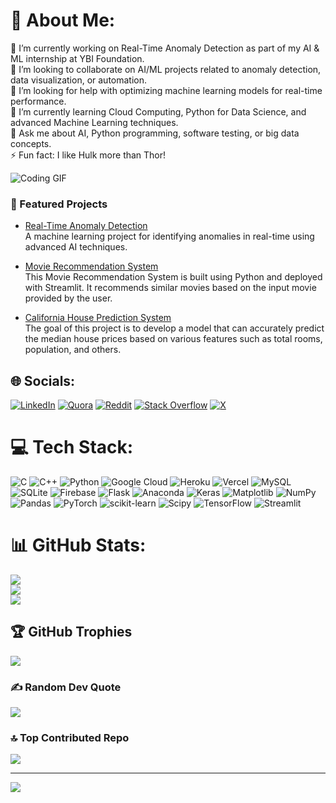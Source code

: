 # 💫 About Me:
🔭 I’m currently working on Real-Time Anomaly Detection as part of my AI & ML internship at YBI Foundation.<br>👯 I’m looking to collaborate on AI/ML projects related to anomaly detection, data visualization, or automation.<br>🤝 I’m looking for help with optimizing machine learning models for real-time performance.<br>🌱 I’m currently learning Cloud Computing, Python for Data Science, and advanced Machine Learning techniques.<br>💬 Ask me about AI, Python programming, software testing, or big data concepts.<br>⚡ Fun fact: I like Hulk more than Thor!

![Coding GIF](https://media.giphy.com/media/13HgwGsXF0aiGY/giphy.gif)

### 🔭 Featured Projects

- [Real-Time Anomaly Detection](https://github.com/Sumitkumar09876/Real-Time-Anamoly-Detection-in-Cloud-Server)   
  A machine learning project for identifying anomalies in real-time using advanced AI techniques.

- [Movie Recommendation System](https://github.com/Sumitkumar09876/movies-recommender-system.git)  
  This Movie Recommendation System is built using Python and deployed with Streamlit. It recommends similar movies based on the input movie provided by the user.

- [California House Prediction System](https://github.com/Sumitkumar09876/California-Housing-Price-Prediction-System.git)  
  The goal of this project is to develop a model that can accurately predict the median house prices based on various features such as total rooms, population, and others.



## 🌐 Socials:
[![LinkedIn](https://img.shields.io/badge/LinkedIn-%230077B5.svg?logo=linkedin&logoColor=white)](https://linkedin.com/in/sumit-kumar-8bab52205) [![Quora](https://img.shields.io/badge/Quora-%23B92B27.svg?logo=Quora&logoColor=white)](https://quora.com/profile/SUMIT-THUNDAROk-KUMAR) [![Reddit](https://img.shields.io/badge/Reddit-%23FF4500.svg?logo=Reddit&logoColor=white)](https://reddit.com/user/SnooStories8736) [![Stack Overflow](https://img.shields.io/badge/-Stackoverflow-FE7A16?logo=stack-overflow&logoColor=white)](https://stackoverflow.com/users/26692221) [![X](https://img.shields.io/badge/X-black.svg?logo=X&logoColor=white)](https://x.com/@SUMITKU67012385) 

# 💻 Tech Stack:
![C](https://img.shields.io/badge/c-%2300599C.svg?style=for-the-badge&logo=c&logoColor=white) ![C++](https://img.shields.io/badge/c++-%2300599C.svg?style=for-the-badge&logo=c%2B%2B&logoColor=white) ![Python](https://img.shields.io/badge/python-3670A0?style=for-the-badge&logo=python&logoColor=ffdd54) ![Google Cloud](https://img.shields.io/badge/GoogleCloud-%234285F4.svg?style=for-the-badge&logo=google-cloud&logoColor=white) ![Heroku](https://img.shields.io/badge/heroku-%23430098.svg?style=for-the-badge&logo=heroku&logoColor=white) ![Vercel](https://img.shields.io/badge/vercel-%23000000.svg?style=for-the-badge&logo=vercel&logoColor=white) ![MySQL](https://img.shields.io/badge/mysql-4479A1.svg?style=for-the-badge&logo=mysql&logoColor=white) ![SQLite](https://img.shields.io/badge/sqlite-%2307405e.svg?style=for-the-badge&logo=sqlite&logoColor=white) ![Firebase](https://img.shields.io/badge/firebase-a08021?style=for-the-badge&logo=firebase&logoColor=ffcd34) ![Flask](https://img.shields.io/badge/flask-%23000.svg?style=for-the-badge&logo=flask&logoColor=white) ![Anaconda](https://img.shields.io/badge/Anaconda-%2344A833.svg?style=for-the-badge&logo=anaconda&logoColor=white) ![Keras](https://img.shields.io/badge/Keras-%23D00000.svg?style=for-the-badge&logo=Keras&logoColor=white) ![Matplotlib](https://img.shields.io/badge/Matplotlib-%23ffffff.svg?style=for-the-badge&logo=Matplotlib&logoColor=black) ![NumPy](https://img.shields.io/badge/numpy-%23013243.svg?style=for-the-badge&logo=numpy&logoColor=white) ![Pandas](https://img.shields.io/badge/pandas-%23150458.svg?style=for-the-badge&logo=pandas&logoColor=white) ![PyTorch](https://img.shields.io/badge/PyTorch-%23EE4C2C.svg?style=for-the-badge&logo=PyTorch&logoColor=white) ![scikit-learn](https://img.shields.io/badge/scikit--learn-%23F7931E.svg?style=for-the-badge&logo=scikit-learn&logoColor=white) ![Scipy](https://img.shields.io/badge/SciPy-%230C55A5.svg?style=for-the-badge&logo=scipy&logoColor=%white) ![TensorFlow](https://img.shields.io/badge/TensorFlow-%23FF6F00.svg?style=for-the-badge&logo=TensorFlow&logoColor=white) ![Streamlit](https://img.shields.io/badge/Streamlit-%23FE4B4B.svg?style=for-the-badge&logo=streamlit&logoColor=white)
# 📊 GitHub Stats:
![](https://github-readme-stats.vercel.app/api?username=Sumitkumar09876&theme=dark&hide_border=false&include_all_commits=true&count_private=true)<br/>
![](https://github-readme-streak-stats.herokuapp.com/?user=Sumitkumar09876&theme=dark&hide_border=false)<br/>
![](https://github-readme-stats.vercel.app/api/top-langs/?username=Sumitkumar09876&theme=dark&hide_border=false&include_all_commits=true&count_private=true&layout=compact)

## 🏆 GitHub Trophies
![](https://github-profile-trophy.vercel.app/?username=Sumitkumar09876&theme=radical&no-frame=false&no-bg=true&margin-w=4)

### ✍️ Random Dev Quote
![](https://quotes-github-readme.vercel.app/api?type=horizontal&theme=radical)

### 🔝 Top Contributed Repo
![](https://github-contributor-stats.vercel.app/api?username=Sumitkumar09876&limit=5&theme=dark&combine_all_yearly_contributions=true)

---
[![](https://visitcount.itsvg.in/api?id=Sumitkumar09876&icon=0&color=0)](https://visitcount.itsvg.in)

<!-- Proudly created with GPRM ( https://gprm.itsvg.in ) -->
<!---
Sumitkumar09876/Sumitkumar09876 is a ✨ special ✨ repository because its `README.md` (this file) appears on your GitHub profile.
You can click the Preview link to take a look at your changes.
--->
